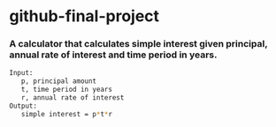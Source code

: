 # github-final-project

### A calculator that calculates simple interest given principal, annual rate of interest and time period in years.
```bash
Input: 
   p, principal amount 
   t, time period in years 
   r, annual rate of interest 
Output: 
   simple interest = p*t*r
```
